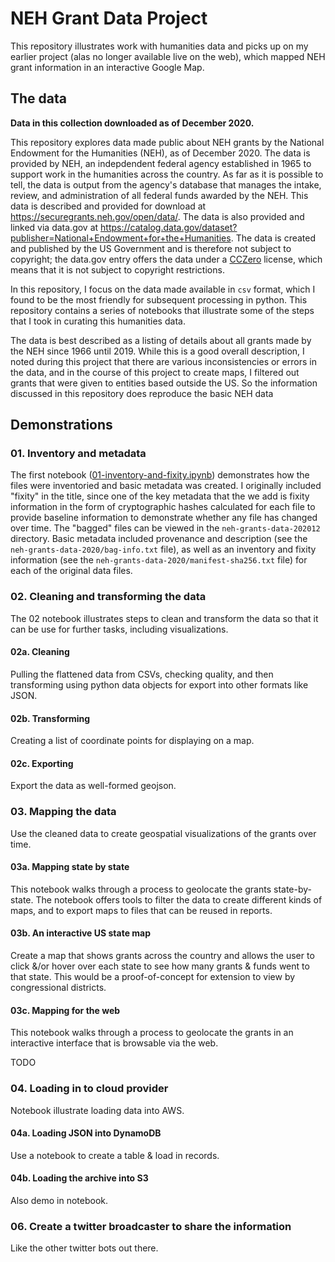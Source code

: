 # NEH Grant Data Project

This repository illustrates work with humanities data
and picks up on my earlier project (alas no
longer available live on the web), which mapped NEH grant information in
an interactive Google Map. 

## The data

**Data in this collection downloaded as of December 2020.**

This repository explores data made public about NEH grants 
by the National Endowment for the Humanities (NEH), as of
December 2020. The data is provided by NEH, an indepdendent
federal agency established in 1965 to support work in the humanities
across the country. As far as it is possible to tell, the data is
output from the agency's database that manages the intake, review, and
administration of all federal funds awarded by the NEH. This data is
described and provided for download at https://securegrants.neh.gov/open/data/. 
The data is also provided and linked via data.gov at https://catalog.data.gov/dataset?publisher=National+Endowment+for+the+Humanities.
The data is created and published by the US Government and is therefore
not subject to copyright; the data.gov entry offers the data under 
a [CCZero](http://www.opendefinition.org/licenses/cc-zero) license,
which means that it is not subject to copyright restrictions.  

In this repository, I focus on the data made available in `csv` format, 
which I found to be the most friendly for subsequent processing in python. 
This repository contains a series of notebooks that illustrate some 
of the steps that I took in curating this humanities data. 

The data is best described as a listing of 
details about all grants made by the NEH since 1966 until 2019.
While this is a good overall description, I noted during this project
that there are various inconsistencies or errors in the data, and 
in the course of this project to create maps, I filtered out grants
that were given to entities based outside the US. So the information
discussed in this repository does reproduce the basic NEH data

## Demonstrations

### 01. Inventory and metadata

The first notebook ([01-inventory-and-fixity.ipynb](01-inventory-and-fixity.ipynb)) demonstrates how the files were inventoried and 
basic metadata was created. I originally included "fixity" in the title, since 
one of the key metadata that the we add is fixity information in the form of 
cryptographic hashes calculated for each file to provide baseline
information to demonstrate whether any file has changed over time.
The "bagged" files can be viewed in the `neh-grants-data-202012` directory.
Basic metadata included provenance and description 
(see the `neh-grants-data-2020/bag-info.txt` file), 
as well as an inventory and fixity information (see 
the `neh-grants-data-2020/manifest-sha256.txt` file)
for each of the original data files.  

### 02. Cleaning and transforming the data

The 02 notebook illustrates steps to clean and transform
the data so that it can be use for further tasks, including
visualizations. 

#### 02a. Cleaning

Pulling the flattened data from CSVs, checking quality, and then transforming 
using python data objects for export into other formats like JSON.

#### 02b. Transforming

Creating a list of coordinate points for displaying on a map. 

#### 02c. Exporting

Export the data as well-formed geojson.

### 03. Mapping the data

Use the cleaned data to create geospatial visualizations of 
the grants over time. 

#### 03a. Mapping state by state 

This notebook walks through a process to geolocate the grants state-by-state.
The notebook offers tools to filter the data to create different kinds of maps,
and to export maps to files that can be reused in reports.

#### 03b. An interactive US state map

Create a map that shows grants across the country and allows the user to 
click &/or hover over each state to see how many grants & funds went to that state.
This would be a proof-of-concept for extension to view by congressional districts. 

#### 03c. Mapping for the web

This notebook walks through a process to geolocate the grants in an
interactive interface that is browsable via the web.

TODO

### 04. Loading in to cloud provider

Notebook illustrate loading data into AWS.

#### 04a. Loading JSON into DynamoDB 

Use a notebook to create a table & load in records.

#### 04b. Loading the archive into S3

Also demo in notebook.

### 06. Create a twitter broadcaster to share the information

Like the other twitter bots out there. 
